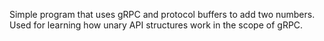 Simple program that uses gRPC and protocol buffers to add two numbers.
Used for learning how unary API structures work in the scope of gRPC.
